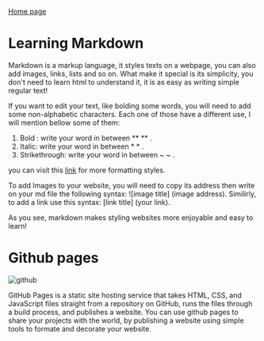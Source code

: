 [Home page](https://danaabbadi.github.io/learning_journal/)
# Learning Markdown

Markdown is a markup language, it styles texts on a webpage, you can also add images, links, lists and so on. What make it special is its simplicity, you don't need to learn html to understand it, it is as easy as writing simple regular text!

If you want to edit your text, like bolding some words, you will need to add some non-alphabetic characters. Each one of those have a different use, I will mention bellow some of them:

1. Bold : write your word in between ** ** .
2. Italic: write your word in between * * .
3. Strikethrough: write your word in between ~ ~ .

you can visit this [link](https://help.github.com/en/github/writing-on-github/basic-writing-and-formatting-syntax) for more formatting styles.

To add Images to your website, you will need to copy its address then write on your md file the following syntax:
![image title] (image address). Similirly, to add a link use this syntax:
[link title] (your link).

As you see, markdown makes styling websites more enjoyable and easy to learn!

# Github pages

![github](https://i.ytimg.com/vi/2MsN8gpT6jY/maxresdefault.jpg)

GitHub Pages is a static site hosting service that takes HTML, CSS, and JavaScript files straight from a repository on GitHub, runs the files through a build process, and publishes a website. 
You can use github pages to share your projects with the world, by publishing a website using simple tools to formate and decorate your website. 




